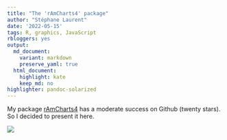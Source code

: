 ```yaml
---
title: "The 'rAmCharts4' package"
author: "Stéphane Laurent"
date: '2022-05-15'
tags: R, graphics, JavaScript
rbloggers: yes
output:
  md_document:
    variant: markdown
    preserve_yaml: true
  html_document:
    highlight: kate
    keep_md: no
highlighter: pandoc-solarized
---
```


My package [rAmCharts4](https://github.com/stla/rAmCharts4) has a
moderate success on Github (twenty stars). So I decided to present it
here.

![](./figures/rAmCharts4.gif)
